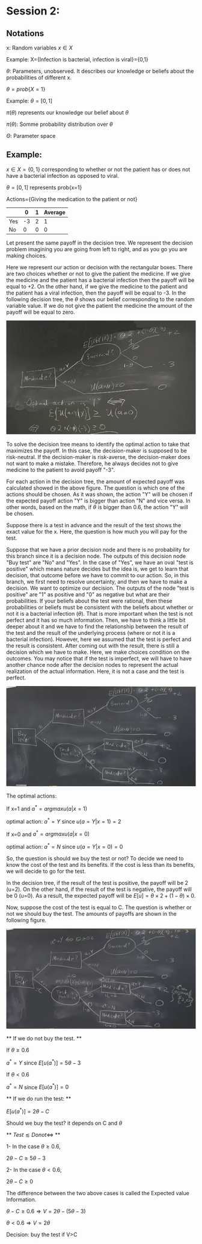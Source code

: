 # Session 2:

## Notations

x: Random variables     $x \in X$

Example: X={Infection is bacterial, infection is viral}={0,1}

$\theta$: Parameters, unobserved. It describes our knowledge or beliefs about the probabilities of different x.

$\theta= prob\{X=1\}$

Example: $\theta=[0,1]$

$\pi(\theta)$ represents our knowledge our belief about $\theta$

$\pi(\theta)$: Somme probability distribution over $\theta$

$\Theta$: Parameter space


## Example:

 $x \in X=\{0,1\}$ corresponding to whether or not the patient has or does not have a bacterial infection as opposed to viral.

 $\theta=[0,1]$  represents prob{x=1}
 
 Actions={Giving the medication to the patient or not}
 
 
 |               | 0             |      1       | Average      |
 | ------------- | ------------- |------------- |------------- |
 |       Yes     | -3            |2             |    1         |
 |       No      | 0             |0             |    0         |


Let present the same payoff in the decision tree. We represent the decision problem imagining you are going from left to right, and as you go you are making choices.

Here we represent our action or decision with the rectangular boxes. There are two choices whether or not to give the patient the medicine. If we give the medicine and the patient has a bacterial infection then the payoff will be equal to +2. On the other hand, if we give the medicine to the patient and the patient has a viral infection, then the payoff will be equal to -3. In the following decision tree, the $\theta$ shows our belief corresponding to the random variable value. If we do not give the patient the medicine the amount of the payoff will be equal to zero.

![1](Picturs/pic_4.png)

To solve the decision tree means to identify the optimal action to take that maximizes the payoff. In this case, the decision-maker is supposed to be risk-neutral. If the decision-maker is risk-averse, the decision-maker does not want to make a mistake. Therefore, he always decides not to give medicine to the patient to avoid payoff "-3". 

 
For each action in the decision tree, the amount of expected payoff was calculated showed in the above figure. The question is which one of the actions should be chosen. As it was shown, the action "Y" will be chosen if the expected payoff action "Y" is bigger than action "N" and vice versa. In other words, based on the math, if $\theta$ is bigger than 0.6, the action "Y" will be chosen.


Suppose there is a test in advance and the result of the test shows the exact value for the x. Here, the question is how much you will pay for the test. 

Suppose that we have a prior decision node and there is no probability for this branch since it is a decision node. The outputs of this decision node "Buy test" are "No" and "Yes". In the case of "Yes", we have an oval "test is positive" which means nature decides but the idea is, we get to learn that decision, that outcome before we have to commit to our action. So, in this branch, we first need to resolve uncertainty, and then we have to make a decision. We want to optimize our decision. The outputs of the node "test is positive" are "1" as positive and "0" as negative but what are their probabilities. If your beliefs about the test were rational, then these probabilities or beliefs must be consistent with the beliefs about whether or not it is a bacterial infection ($\theta$). That is more important when the test is not perfect and it has so much information. Then, we have to think a little bit deeper about it and we have to find the relationship between the result of the test and the result of the underlying process (where or not it is a bacterial infection).
However, here we assumed that the test is perfect and the result is consistent.
After coming out with the result, there is still a decision which we have to make. Here, we make choices condition on the outcomes. You may notice that if the test is imperfect, we will have to have another chance node after the decision nodes to represent the actual realization of the actual information. Here, it is not a case and the test is perfect.


![2](Picturs/pic_5.png)


The optimal actions:

If x=1 and $a^{*}=argmax{u(a|x=1)}$

optimal action: $a^{*}=Y$ since $u(a=Y|x=1)=2$

If x=0 and $a^{*}=argmax{u(a|x=0)}$

optimal action: $a^{*}=N$   since  $u(a=Y|x=0)=0$


So, the question is should we buy the test or not?
To decide we need to know the cost of the test and its benefits. If the cost is less than its benefits, we will decide to go for the test.

In the decision tree, if the result of the test is positive, the payoff will be 2 (u=2). On the other hand, if the result of the test is negative, the payoff will be 0 (u=0). As a result, the expected payoff will be $E[u]=\theta \times 2+(1-\theta) \times 0$.

Now, suppose the cost of the test is equal to C. The question is whether or not we should buy the test. The amounts of payoffs are shown in the following figure.

![3](Picturs/pic_6.png)

** If we do not buy the test. **

If $\theta     \geq 0.6$

$a^{*}=Y$   since  $E[u(a^{*})]=5 \theta -3$

If $\theta < 0.6$

$a^{*}=N$  since  $E[u(a^{*})]=0$

** If we do run the test: **

$E[u(a^{*})]=2 \theta -C$

Should we buy the test? it depends on C and $\theta$

** $Test \lesssim Do not\iff$ **

1- In the case $\theta     \geq 0.6$,

   $2 \theta -C \geq 5 \theta -3$ 
  
2- In the case $\theta < 0.6$,

$2 \theta -C \geq 0$

The difference between the two above cases is called the Expected value Information.


$\theta -C \geq 0.6 \Rightarrow V=2 \theta - (5 \theta -3)$ 

$\theta < 0.6 \Rightarrow V=2 \theta$

Decision: buy the test if V>C


